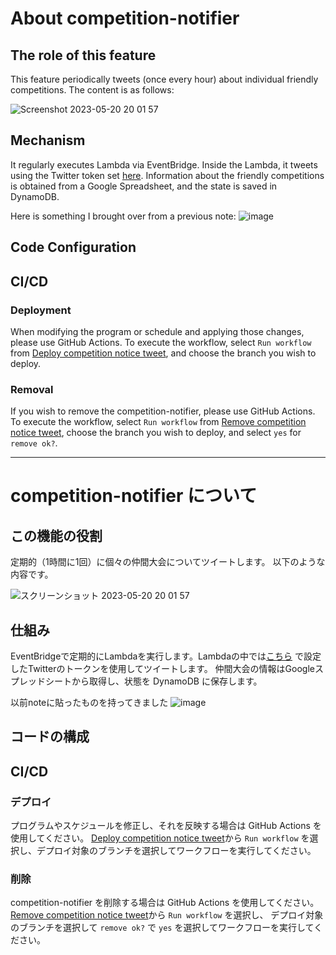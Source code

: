 # About competition-notifier

## The role of this feature
This feature periodically tweets (once every hour) about individual friendly competitions. The content is as follows:

![Screenshot 2023-05-20 20 01 57](https://github.com/kobarasukimaro/auto-pokemon-friendly-competition-notifier/assets/17419944/b0e6fcaf-ca98-4a96-92fa-0a713e29f542)

## Mechanism
It regularly executes Lambda via EventBridge. Inside the Lambda, it tweets using the Twitter token set [here](https://github.com/kobarasukimaro/auto-pokemon-friendly-competition-notifier/blob/main/common-resources/README.md#register-with-the-parameter-store). Information about the friendly competitions is obtained from a Google Spreadsheet, and the state is saved in DynamoDB.

Here is something I brought over from a previous note:
![image](https://github.com/kobarasukimaro/auto-pokemon-friendly-competition-notifier/assets/17419944/04fcd5a0-0c41-45a9-b982-ce91ffb07302)

## Code Configuration

## CI/CD
### Deployment
When modifying the program or schedule and applying those changes, please use GitHub Actions.
To execute the workflow, select `Run workflow` from [Deploy competition notice tweet](https://github.com/kobarasukimaro/auto-pokemon-friendly-competition-notifier/actions/workflows/deploy_competition_notice_tweet.yml), and choose the branch you wish to deploy.

### Removal
If you wish to remove the competition-notifier, please use GitHub Actions.
To execute the workflow, select `Run workflow` from [Remove competition notice tweet](https://github.com/kobarasukimaro/auto-pokemon-friendly-competition-notifier/actions/workflows/remove_competition_notice_tweet.yml), choose the branch you wish to deploy, and select `yes` for `remove ok?`.

---

# competition-notifier について

## この機能の役割
定期的（1時間に1回）に個々の仲間大会についてツイートします。
以下のような内容です。

![スクリーンショット 2023-05-20 20 01 57](https://github.com/kobarasukimaro/auto-pokemon-friendly-competition-notifier/assets/17419944/b0e6fcaf-ca98-4a96-92fa-0a713e29f542)



## 仕組み
EventBridgeで定期的にLambdaを実行します。Lambdaの中では[こちら](https://github.com/kobarasukimaro/auto-pokemon-friendly-competition-notifier/blob/main/common-resources/README.md#register-with-the-parameter-store) で設定したTwitterのトークンを使用してツイートします。
仲間大会の情報はGoogleスプレッドシートから取得し、状態を DynamoDB に保存します。

以前noteに貼ったものを持ってきました
![image](https://github.com/kobarasukimaro/auto-pokemon-friendly-competition-notifier/assets/17419944/04fcd5a0-0c41-45a9-b982-ce91ffb07302)

## コードの構成

## CI/CD
### デプロイ
プログラムやスケジュールを修正し、それを反映する場合は GitHub Actions を使用してください。
[Deploy competition notice tweet](https://github.com/kobarasukimaro/auto-pokemon-friendly-competition-notifier/actions/workflows/deploy_competition_notice_tweet.yml)から `Run workflow` を選択し、デプロイ対象のブランチを選択してワークフローを実行してください。

### 削除
competition-notifier を削除する場合は GitHub Actions を使用してください。
[Remove competition notice tweet](https://github.com/kobarasukimaro/auto-pokemon-friendly-competition-notifier/actions/workflows/remove_competition_notice_tweet.yml)から `Run workflow` を選択し、 デプロイ対象のブランチを選択して `remove ok?` で `yes` を選択してワークフローを実行してください。
